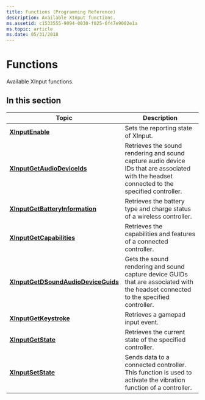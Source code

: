 ```yaml
---
title: Functions (Programming Reference)
description: Available XInput functions.
ms.assetid: c1533555-9094-0030-f025-6f47e9002e1a
ms.topic: article
ms.date: 05/31/2018
---
```


# Functions

Available XInput functions.

## In this section

| Topic                                                                                 | Description                                                                                                                                             |
|---------------------------------------------------------------------------------------|---------------------------------------------------------------------------------------------------------------------------------------------------------|
| [**XInputEnable**](/windows/desktop/api/XInput/nf-xinput-xinputenable)<br/>                                       | Sets the reporting state of XInput.<br/>                                                                                                          |
| [**XInputGetAudioDeviceIds**](/windows/desktop/api/XInput/nf-xinput-xinputgetaudiodeviceids)<br/>                 | Retrieves the sound rendering and sound capture audio device IDs that are associated with the headset connected to the specified controller.<br/> |
| [**XInputGetBatteryInformation**](/windows/desktop/api/XInput/nf-xinput-xinputgetbatteryinformation)<br/>         | Retrieves the battery type and charge status of a wireless controller.<br/>                                                                       |
| [**XInputGetCapabilities**](/windows/desktop/api/XInput/nf-xinput-xinputgetcapabilities)<br/>                     | Retrieves the capabilities and features of a connected controller.<br/>                                                                           |
| [**XInputGetDSoundAudioDeviceGuids**](/windows/desktop/api/XInput/nf-xinput-xinputgetdsoundaudiodeviceguids)<br/> | Gets the sound rendering and sound capture device GUIDs that are associated with the headset connected to the specified controller.<br/>          |
| [**XInputGetKeystroke**](/windows/desktop/api/XInput/nf-xinput-xinputgetkeystroke)<br/>                           | Retrieves a gamepad input event.<br/>                                                                                                             |
| [**XInputGetState**](/windows/desktop/api/XInput/nf-xinput-xinputgetstate)<br/>                                   | Retrieves the current state of the specified controller.<br/>                                                                                     |
| [**XInputSetState**](/windows/desktop/api/XInput/nf-xinput-xinputsetstate)<br/>                                   | Sends data to a connected controller. This function is used to activate the vibration function of a controller.<br/>                              |
